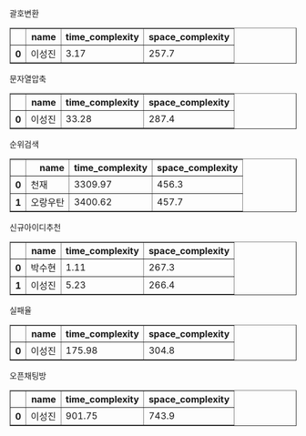 괄호변환 

<table border="1" class="dataframe">
  <thead>
    <tr style="text-align: right;">
      <th></th>
      <th>name</th>
      <th>time_complexity</th>
      <th>space_complexity</th>
    </tr>
  </thead>
  <tbody>
    <tr>
      <th>0</th>
      <td>이성진</td>
      <td>3.17</td>
      <td>257.7</td>
    </tr>
  </tbody>
</table>문자열압축 

<table border="1" class="dataframe">
  <thead>
    <tr style="text-align: right;">
      <th></th>
      <th>name</th>
      <th>time_complexity</th>
      <th>space_complexity</th>
    </tr>
  </thead>
  <tbody>
    <tr>
      <th>0</th>
      <td>이성진</td>
      <td>33.28</td>
      <td>287.4</td>
    </tr>
  </tbody>
</table>순위검색 

<table border="1" class="dataframe">
  <thead>
    <tr style="text-align: right;">
      <th></th>
      <th>name</th>
      <th>time_complexity</th>
      <th>space_complexity</th>
    </tr>
  </thead>
  <tbody>
    <tr>
      <th>0</th>
      <td>천재</td>
      <td>3309.97</td>
      <td>456.3</td>
    </tr>
    <tr>
      <th>1</th>
      <td>오랑우탄</td>
      <td>3400.62</td>
      <td>457.7</td>
    </tr>
  </tbody>
</table>신규아이디추천 

<table border="1" class="dataframe">
  <thead>
    <tr style="text-align: right;">
      <th></th>
      <th>name</th>
      <th>time_complexity</th>
      <th>space_complexity</th>
    </tr>
  </thead>
  <tbody>
    <tr>
      <th>0</th>
      <td>박수현</td>
      <td>1.11</td>
      <td>267.3</td>
    </tr>
    <tr>
      <th>1</th>
      <td>이성진</td>
      <td>5.23</td>
      <td>266.4</td>
    </tr>
  </tbody>
</table>실패율 

<table border="1" class="dataframe">
  <thead>
    <tr style="text-align: right;">
      <th></th>
      <th>name</th>
      <th>time_complexity</th>
      <th>space_complexity</th>
    </tr>
  </thead>
  <tbody>
    <tr>
      <th>0</th>
      <td>이성진</td>
      <td>175.98</td>
      <td>304.8</td>
    </tr>
  </tbody>
</table>오픈채팅방 

<table border="1" class="dataframe">
  <thead>
    <tr style="text-align: right;">
      <th></th>
      <th>name</th>
      <th>time_complexity</th>
      <th>space_complexity</th>
    </tr>
  </thead>
  <tbody>
    <tr>
      <th>0</th>
      <td>이성진</td>
      <td>901.75</td>
      <td>743.9</td>
    </tr>
  </tbody>
</table>